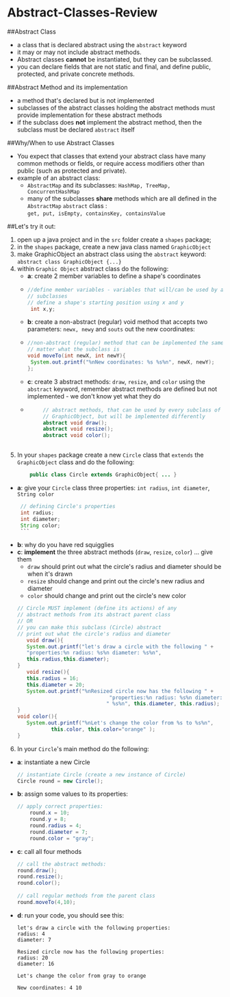 # Abstract-Classes-Review

##Abstract Class
- a class that is declared abstract using the `abstract` keyword
- it may or may not include abstract methods.
- Abstract classes **cannot** be instantiated, but they can be subclassed.
-  you can declare fields that are not static and final, and define public, protected, and private concrete methods.

##Abstract Method and its implementation
- a method that's declared but is not implemented
- subclasses of the abstract classes holding the abstract methods must 
  provide implementation for these abstract methods
- if the subclass does **not** implement the abstract method, then the 
  subclass must be declared `abstract` itself
  
##Why/When to use Abstract Classes
- You expect that classes that extend your abstract class have many common methods or fields, or require access modifiers other than public (such as protected and private).
- example of an abstract class:
    - `AbstractMap` and its subclasses: `HashMap, TreeMap, ConcurrentHashMap`
    - many of the subclasses __share__ methods which are all defined in the `AbstractMap` `abstract` class : `get, put, isEmpty, containsKey, containsValue`

##Let's try it out:
 1. open up a java project and in the `src` folder create a `shapes` package;
 2. in the `shapes` package, create a new java class named `GraphicObject`
 3. make GraphicObject an abstract class using the `abstract` keyword:
    ``abstract class GraphicObject {...}``
 4.  within `Graphic Object` abstract class do the following:
     - **a**: create 2 member variables to define a shape's coordinates
     - ```java
       //define member variables - variables that will/can be used by all
       // subclasses
       // define a shape's starting position using x and y
        int x,y;
     
     - **b**: create a non-abstract (regular) void method that accepts 
     two parameters: `newx, newy` and `souts` out the new coordinates:
     - ```java
       //non-abstract (regular) method that can be implemented the same no
       // matter what the subclass is
       void moveTo(int newX, int newY){
        System.out.printf("%nNew coordinates: %s %s%n", newX, newY);
       };

     - **c**: create 3 abstract methods: `draw`, `resize`, and `color` using the `abstract` keyword, remember abstract methods are defined but not implemented - we don't know yet what they do
     - ```java
            // abstract methods, that can be used by every subclass of
            // GraphicObject, but will be implemented differently
            abstract void draw();
            abstract void resize();
            abstract void color();
            
 5. In your `shapes` package create a new `Circle` class that `extends` the  `GraphicObject` class and do the following:
    ```java
        public class Circle extends GraphicObject{ ... }
   - **a**: give your `Circle` class three properties: `int radius`, 
   `int diameter`, `String color` 
        ```java
         // defining Circle's properties
         int radius;
         int diameter;
         String color;
         ```
   - **b**: why do you have red squigglies
   - **c**: __implement__ the three abstract methods (`draw`, `resize`, `color`) ... give them
     - `draw` should print out what the circle's radius and diameter should be when it's drawn
     - `resize` should change and print out the circle's new radius and diameter
     - `color` should change and print out the circle's new color
     ```java
     // Circle MUST implement (define its actions) of any
     // abstract methods from its abstract parent class
     // OR
     // you can make this subclass (Circle) abstract
     // print out what the circle's radius and diameter
        void draw(){
        System.out.printf("let's draw a circle with the following " +
        "properties:%n radius: %s%n diameter: %s%n",
        this.radius,this.diameter);
     }
        void resize(){
        this.radius = 16;
        this.diameter = 20;
        System.out.printf("%nResized circle now has the following " +
                                   "properties:%n radius: %s%n diameter:" +
                                  " %s%n", this.diameter, this.radius);
     }
     void color(){
        System.out.printf("%nLet's change the color from %s to %s%n",
                this.color, this.color="orange" );
     }
 6. In your `Circle`'s main method do the following:
   - **a**: instantiate a new Circle
        ```java
       // instantiate Circle (create a new instance of Circle)
        Circle round = new Circle();
        ```
   - **b**: assign some values to its properties:
        ```java
        // apply correct properties:
            round.x = 10;
            round.y = 8;
            round.radius = 4;
            round.diameter = 7;
            round.color = "gray";
        ```

   - **c**: call all four methods
        ```java
        // call the abstract methods:
        round.draw();
        round.resize();
        round.color();
    
        // call regular methods from the parent class
        round.moveTo(4,10);
        ```
   - **d**: run your code, you should see this:
        ```
        let's draw a circle with the following properties:
        radius: 4
        diameter: 7
        
        Resized circle now has the following properties:
        radius: 20
        diameter: 16
        
        Let's change the color from gray to orange
        
        New coordinates: 4 10
        ```




 
    

       

